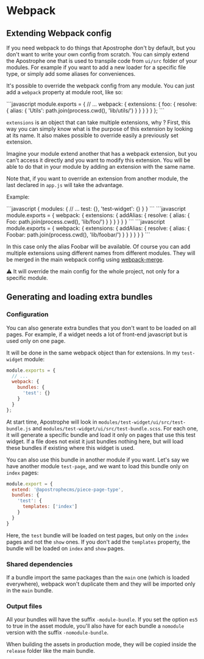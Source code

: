 # Webpack

## Extending Webpack config

If you need webpack to do things that Apostrophe don't by default, but you don't want to write your own config from scratch. You can simply extend the Apostrophe one that is used to transpile code from `ui/src` folder of your modules.
For example if you want to add a new loader for a specific file type, or simply add some aliases for conveniences.

It's possible to override the webpack config from any module. You can just add a `webpack` property at module root, like so:


<AposCodeBlock>
  ```javascript
    module.exports = {
      // ...
      webpack: {
        extensions: {
          foo: {
            resolve: {
              alias: {
                'Utils': path.join(process.cwd(), 'lib/utils/')
              }
            }
          }
        }
      }
    };
  ```
  <template v-slot:caption>
    modules/my-module/index.js
  </template>
</AposCodeBlock>

`extensions` is an object that can take multiple extensions, why ? First, this way you can simply know what is the purpose of this extension by looking at its name. It also makes possible to override easily a previously set extension.

Imagine your module extend another that has a webpack extension, but you can't access it directly and you want to modify this extension. You will be able to do that in your module by adding an extension with the same name.

Note that, if you want to override an extension from another module, the last declared in `app.js` will take the advantage.

Example:

<AposCodeBlock>
  ```javascript
  {
    modules: {
      // ...
      test: {},
      'test-widget': {}
    }
  }
  ```
  <template v-slot:caption>
    app.js
  </template>
</AposCodeBlock>

<AposCodeBlock>
  ```javascript
  module.exports = {
    webpack: {
      extensions: {
        addAlias: {
          resolve: {
            alias: {
              Foo: path.join(process.cwd(), 'lib/foo/')
            }
          }
        }
      }
    }
  }
  ```
  <template v-slot:caption>
    modules/test/index.js
  </template>
</AposCodeBlock>

<AposCodeBlock>
  ```javascript
  module.exports = {
    webpack: {
      extensions: {
        addAlias: {
          resolve: {
            alias: {
              Foobar: path.join(process.cwd(), 'lib/foobar/')
            }
          }
        }
      }
    }
  }
  ```
  <template v-slot:caption>
    modules/test-widget/index.js
  </template>
</AposCodeBlock>

In this case only the alias Foobar will be available.
Of course you can add multiple extensions using different names from different modules.
They will be merged in the main webpack config using [webpack-merge](https://github.com/survivejs/webpack-merge).

:warning: It will override the main config for the whole project, not only for a specific module.

## Generating and loading extra bundles

### Configuration

You can also generate extra bundles that you don't want to be loaded on all pages.
For example, if a widget needs a lot of front-end javascript but is used only on one page.

It will be done in the same webpack object than for extensions.
In my `test-widget` module:

```javascript
module.exports = {
  // ...
  webpack: {
    bundles: {
      'test': {}
    }
  }
};
```

At start time, Apostrophe will look in `modules/test-widget/ui/src/test-bundle.js` and `modules/test-widget/ui/src/test-bundle.scss`. For each one, it will generate a specific bundle and load it only on pages that use this test widget.
If a file does not exist it just bundles nothing here, but will load these bundles if existing where this widget is used.

You can also use this bundle in another module if you want. Let's say we have another module `test-page`,
and we want to load this bundle only on `index` pages:


```javascript
module.export = {
  extend: '@apostrophecms/piece-page-type',
  bundles: {
    'test': {
      templates: ['index']
    }
  }
}
```

Here, the `test` bundle will be loaded on test pages, but only on the `index` pages and not the `show` ones.
If you don't add the `templates` property, the bundle will be loaded on `index` and `show` pages.

### Shared dependencies

If a bundle import the same packages than the `main` one (which is loaded everywhere), webpack won't duplicate them and they will be imported only in the `main` bundle.

### Output files

All your bundles will have the suffix `-module-bundle`. If you set the option `es5` to true in the asset module, you'll also have for each bundle a `nomodule` version with the suffix `-nomodule-bundle`.

When building the assets in production mode, they will be copied inside the `release` folder like the main bundle.
